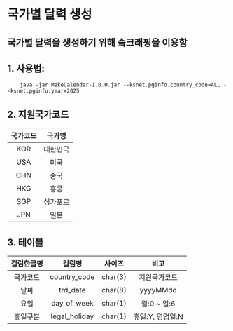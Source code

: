 # 국가별 달력 생성

## 국가별 달력을 생성하기 위해 슼크래핑을 이용함

## 1. 사용법:
```
    java -jar MakeCalendar-1.0.0.jar --ksnet.pginfo.country_code=ALL --ksnet.pginfo.year=2025
```

## 2. 지원국가코드
| 국가코드  | 국가명  |
|:------:|:------:|
| KOR   | 대한민국 |
| USA   | 미국   |
| CHN   | 중국   |
| HKG   | 홍콩   |
| SGP   | 싱가포르 |
| JPN   | 일본   |

## 3. 테이블

|  컬럼한글명  |       컬럼명       |    사이즈    |      비고       |
|:-------:|:---------------:|:---------:|:-------------:|
|  국가코드   |  country_code   |  char(3)  |    지원국가코드     |
 |   날짜    |    trd_date     |  char(8)  |   yyyyMMdd    |
|   요일    |   day_of_week   |  char(1)  |   월:0 ~ 일:6   |
|  휴일구분   |  legal_holiday  |  char(1)  |  휴일:Y, 영업일:N  |

